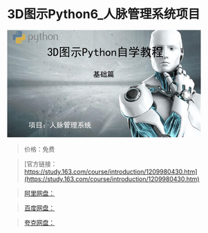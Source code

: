 # 3D图示Python6_人脉管理系统项目

![img](../../../assets/study163/free/079c8a7cfd5b4b47b102b96773d9c056.jpg)

> 价格：免费

> [官方链接：https://study.163.com/course/introduction/1209980430.htm](https://study.163.com/course/introduction/1209980430.htm)

> [阿里网盘：]()

> [百度网盘：]()

> [夸克网盘：]()
